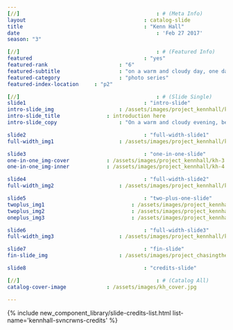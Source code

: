 ```yaml
---
[//] 											: # (Meta Info)
layout 										: catalog-slide
title 										: "Kenn Hall"
date 											: 'Feb 27 2017'
season: "3"

[//] 											: # (Featured Info)
featured 									: "yes"
featured-rank 						: "6"
featured-subtitle					: "on a warm and cloudy day, one day before rain poured from the clouds"
featured-category					: "photo series"
featured-index-location		: "p2"

[//]											: # (Slide Single)
slide1 										: "intro-slide"
intro-slide_img						: /assets/images/project_kennhall/kh-1.jpg
intro-slide_title 				: introduction here
intro-slide_copy 					: "On a warm and cloudy evening, before the rain poured out of the clouds, the sky was a bright, beautiful orange with shadows of green - a rainbow before the storm. Featuring Chavon and her kimono."

slide2 										: "full-width-slide1"
full-width_img1 					: /assets/images/project_kennhall/kh-2.jpg

slide3 										: "one-in-one-slide"
one-in-one_img-cover 			: /assets/images/project_kennhall/kh-3.jpg
one-in-one_img-inner 			: /assets/images/project_kennhall/kh-4.jpg

slide4 										: "full-width-slide2"
full-width_img2 					: /assets/images/project_kennhall/kh-5.jpg

slide5 										: "two-plus-one-slide"
twoplus_img1 							: /assets/images/project_kennhall/kh-6.jpg
twoplus_img2 							: /assets/images/project_kennhall/kh-7.jpg
oneplus_img3 							: /assets/images/project_kennhall/kh-6.jpg

slide6 										: "full-width-slide3"
full-width_img3 					: /assets/images/project_kennhall/kh-8.jpg

slide7	 									: "fin-slide"
fin-slide_img 						: /assets/images/project_chasingtheorangesky/ctos-9.jpg

slide8 										: "credits-slide"

[//] 											: # (Catalog All)
catalog-cover-image				: /assets/images/kh_cover.jpg

---
```



<!-- Credits -->
{% include new_component_library/slide-credits-list.html list-name='kennhall-svncrwns-credits' %}
<!-- #Credits -->
